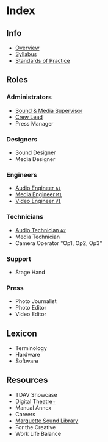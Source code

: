 # Index
## Info
- [Overview](info/overview.md)
- [Syllabus](info/syllabus.md)
- [Standards of Practice](info/standards_of_practice.md)
## Roles
### Administrators
- [Sound & Media Supervisor](roles/admin/sound_and_media_supervisor.md)
- [Crew Lead](roles/admin/crew_lead.md)
- Press Manager
### Designers
- Sound Designer
- Media Designer
### Engineers
- [Audio Engineer `A1`](roles/engineers/audio_engineer.md)
- [Media Engineer `M1`](roles/engineers/media_engineer.md)
- [Video Engineer `V1`](roles/engineers/video_engineer.md)
### Technicians
- [Audio Technician `A2`](roles/technicians/audio_technician.md)
- Media Technician
- Camera Operator "Op1, Op2, Op3"
### Support
- Stage Hand
### Press
- Photo Journalist
- Photo Editor
- Video Editor
## Lexicon
- Terminology
- Hardware
- Software
## Resources
- TDAV Showcase
- [Digital Theatre+](https://www.digitaltheatreplus.com)
- Manual Annex
- Careers
- [Marquette Sound Library](https://github.com/nmutdav/soundlibrary)
- For the Creative
- Work Life Balance
